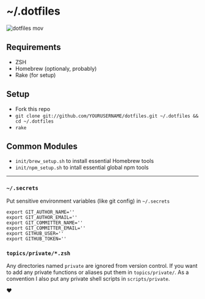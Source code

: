 # ~/.dotfiles

![dotfiles mov](https://cloud.githubusercontent.com/assets/123386/5573898/b1f46be0-8fab-11e4-8dcd-f37c02478cdd.gif)

## Requirements

- ZSH
- Homebrew (optionaly, probably)
- Rake (for setup)

## Setup

- Fork this repo
- `git clone git://github.com/YOURUSERNAME/dotfiles.git ~/.dotfiles && cd ~/.dotfiles`
- `rake`

## Common Modules

- `init/brew_setup.sh` to install essential Homebrew tools
- `init/npm_setup.sh` to intall essential global npm tools

* * *

### `~/.secrets`

Put sensitive environment variables (like git config) in `~/.secrets`

    export GIT_AUTHOR_NAME=''
    export GIT_AUTHOR_EMAIL=''
    export GIT_COMMITTER_NAME=''
    export GIT_COMMITTER_EMAIL=''
    export GITHUB_USER=''
    export GITHUB_TOKEN=''

### `topics/private/*.zsh`

Any directories named `private` are ignored from version control. If you want to add any private functions or aliases put them in `topics/private/`. As a convention I also put any private shell scripts in `scripts/private`.

♥
